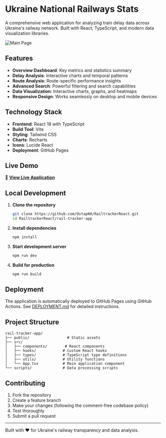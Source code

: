 # Ukraine National Railways Stats

A comprehensive web application for analyzing train delay data across Ukraine's railway network. Built with React, TypeScript, and modern data visualization libraries.

![Main Page](mainpage.png)

## Features

- **Overview Dashboard**: Key metrics and statistics summary
- **Delay Analysis**: Interactive charts and temporal patterns
- **Route Analysis**: Route-specific performance insights
- **Advanced Search**: Powerful filtering and search capabilities
- **Data Visualization**: Interactive charts, graphs, and heatmaps
- **Responsive Design**: Works seamlessly on desktop and mobile devices

## Technology Stack

- **Frontend**: React 18 with TypeScript
- **Build Tool**: Vite
- **Styling**: Tailwind CSS
- **Charts**: Recharts
- **Icons**: Lucide React
- **Deployment**: GitHub Pages

## Live Demo

🚂 **[View Live Application](https://OstapKH.github.io/RailtrackerReact)**

## Local Development

1. **Clone the repository**
   ```bash
   git clone https://github.com/OstapKH/RailtrackerReact.git
   cd RailtrackerReact/rail-tracker-app
   ```

2. **Install dependencies**
   ```bash
   npm install
   ```

3. **Start development server**
   ```bash
   npm run dev
   ```

4. **Build for production**
   ```bash
   npm run build
   ```

## Deployment

The application is automatically deployed to GitHub Pages using GitHub Actions. See [DEPLOYMENT.md](DEPLOYMENT.md) for detailed instructions.

## Project Structure

```
rail-tracker-app/
├── public/                 # Static assets
├── src/
│   ├── components/        # React components
│   ├── hooks/            # Custom React hooks
│   ├── types/            # TypeScript type definitions
│   ├── utils/            # Utility functions
│   └── App.tsx           # Main application component
└── scripts/              # Data processing scripts
```

## Contributing

1. Fork the repository
2. Create a feature branch
3. Make your changes (following the comment-free codebase policy)
4. Test thoroughly
5. Submit a pull request

---

Built with ❤️ for Ukraine's railway transparency and data analysis.